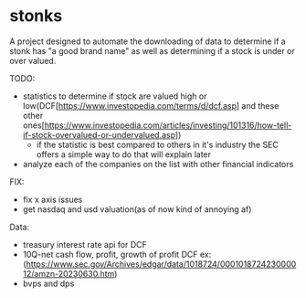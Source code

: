 # stonks
A project designed to automate the downloading of data to determine if a stonk has "a good brand name" as well as determining if a stock is under or over valued.

TODO:
 - statistics to determine if stock are valued high or low(DCF[https://www.investopedia.com/terms/d/dcf.asp] and these other ones[https://www.investopedia.com/articles/investing/101316/how-tell-if-stock-overvalued-or-undervalued.asp])
    - if the statistic is best compared to others in it's industry the SEC offers a simple way to do that will explain later 
 - analyze each of the companies on the list with other financial indicators

FIX:
 - fix x axis issues 
 - get nasdaq and usd valuation(as of now kind of annoying af)

Data:
 - treasury interest rate api for DCF
 - 10Q-net cash flow, profit, growth of profit DCF ex:(https://www.sec.gov/Archives/edgar/data/1018724/000101872423000012/amzn-20230630.htm)
 - bvps and dps
